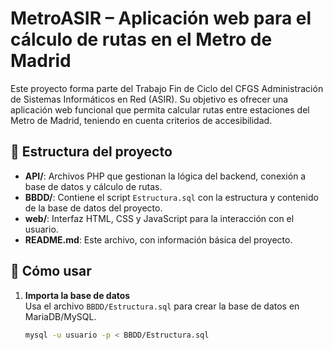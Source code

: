 # MetroASIR – Aplicación web para el cálculo de rutas en el Metro de Madrid

Este proyecto forma parte del Trabajo Fin de Ciclo del CFGS Administración de Sistemas Informáticos en Red (ASIR). Su objetivo es ofrecer una aplicación web funcional que permita calcular rutas entre estaciones del Metro de Madrid, teniendo en cuenta criterios de accesibilidad.

## 📁 Estructura del proyecto

- **API/**: Archivos PHP que gestionan la lógica del backend, conexión a base de datos y cálculo de rutas.
- **BBDD/**: Contiene el script `Estructura.sql` con la estructura y contenido de la base de datos del proyecto.
- **web/**: Interfaz HTML, CSS y JavaScript para la interacción con el usuario.
- **README.md**: Este archivo, con información básica del proyecto.

## 🚀 Cómo usar

1. **Importa la base de datos**  
   Usa el archivo `BBDD/Estructura.sql` para crear la base de datos en MariaDB/MySQL.

   ```bash
   mysql -u usuario -p < BBDD/Estructura.sql
